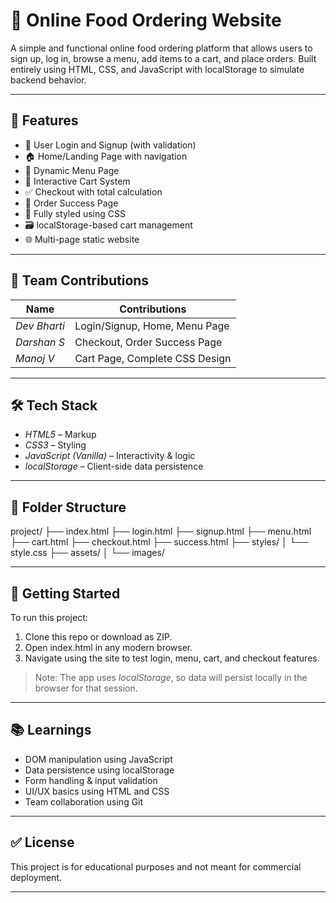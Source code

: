 # 🍔 Online Food Ordering Website

A simple and functional online food ordering platform that allows users to sign up, log in, browse a menu, add items to a cart, and place orders. Built entirely using HTML, CSS, and JavaScript with localStorage to simulate backend behavior.

---

## 📌 Features

- 👤 User Login and Signup (with validation)
- 🏠 Home/Landing Page with navigation
- 📜 Dynamic Menu Page
- 🛒 Interactive Cart System
- ✅ Checkout with total calculation
- 🎉 Order Success Page
- 🎨 Fully styled using CSS
- 🗃 localStorage-based cart management
- 🌐 Multi-page static website

---

## 👥 Team Contributions

| Name             | Contributions                                 |
|------------------|-----------------------------------------------|
| *Dev Bharti*   | Login/Signup, Home, Menu Page                 |
| *Darshan S*    | Checkout, Order Success Page                  |
| *Manoj V*      | Cart Page, Complete CSS Design                |

---

## 🛠 Tech Stack

- *HTML5* – Markup
- *CSS3* – Styling
- *JavaScript (Vanilla)* – Interactivity & logic
- *localStorage* – Client-side data persistence

---

## 📁 Folder Structure
project/
├── index.html
├── login.html
├── signup.html
├── menu.html
├── cart.html
├── checkout.html
├── success.html
├── styles/
│ └── style.css
├── assets/
│ └── images/


---

## 🚀 Getting Started

To run this project:

1. Clone this repo or download as ZIP.
2. Open index.html in any modern browser.
3. Navigate using the site to test login, menu, cart, and checkout features.

> Note: The app uses *localStorage*, so data will persist locally in the browser for that session.

---

## 📚 Learnings

- DOM manipulation using JavaScript
- Data persistence using localStorage
- Form handling & input validation
- UI/UX basics using HTML and CSS
- Team collaboration using Git

---

## ✅ License

This project is for educational purposes and not meant for commercial deployment.

---
